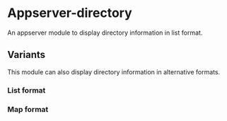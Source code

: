 # Appserver-directory
An appserver module to display directory information in list format.

## Variants
This module can also display directory information in alternative formats.

### List format

### Map format


